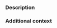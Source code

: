 <!--
  Thanks for making a pull request!
  Please make sure your title is as descriptive as possible. It's important for commit hisotry as we squash on merge and use the pull request title as the commit message.

  Have any questions?
  Feel free to ask in this PR or you can also send us an email: docs@emnify.com
-->

### Description

<!-- Write a brief description of the changes introduced by this PR -->

### Additional context

<!--
    Anything else that will help us better understand, for example:
      * Link(s) to the relevant issue or ticket
      * Screenshots
      * Reference resources
-->
